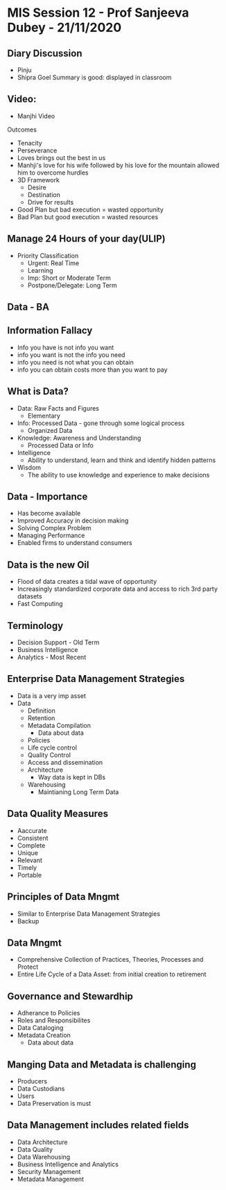 # MIS Session 12 - Prof Sanjeeva Dubey - 21/11/2020

## Diary Discussion
- Pinju
- Shipra Goel Summary is good: displayed in classroom

## Video:
- Manjhi Video

Outcomes
- Tenacity
- Perseverance
- Loves brings out the best in us
- Manhji's love for his wife followed by his love for the mountain allowed him to overcome hurdles
- 3D Framework 
	- Desire
	- Destination
	- Drive for results
- Good Plan but bad execution = wasted opportunity
- Bad Plan but good execution = wasted resources

## Manage 24 Hours of your day(ULIP)
- Priority Classification
	- Urgent: Real Time
	- Learning
	- Imp: Short or Moderate Term
	- Postpone/Delegate: Long Term

## Data - BA

## Information Fallacy
- Info you have is not info you want
- info you want is not the info you need
- info you need is not what you can obtain
- info you can obtain costs more than you want to pay


## What is Data?
- Data: Raw Facts and Figures
	- Elementary
- Info: Processed Data - gone through some logical process
	- Organized Data
- Knowledge: Awareness and Understanding
	- Processed Data or Info
- Intelligence
	- Ability to understand, learn and think and identify hidden patterns
- Wisdom
	- The ability to use knowledge and experience to make decisions

## Data - Importance
- Has become available
- Improved Accuracy in decision making
- Solving Complex Problem
- Managing Performance
- Enabled firms to understand consumers

## Data is the new Oil
- Flood of data creates a tidal wave of opportunity
- Increasingly standardized corporate data and access to rich 3rd party datasets
- Fast Computing

## Terminology
- Decision Support - Old Term
- Business Intelligence
- Analytics - Most Recent

## Enterprise Data Management Strategies
- Data is a very imp asset
- Data
	- Definition
	- Retention
	- Metadata Compilation
		- Data about data
	- Policies
	- Life cycle control
	- Quality Control
	- Access and dissemination
	- Architecture
		- Way data is kept in DBs
	- Warehousing
		- Maintianing Long Term Data

## Data Quality Measures
- Aaccurate
- Consistent
- Complete
- Unique
- Relevant
- Timely
- Portable

## Principles of Data Mngmt
- Similar to Enterprise Data Management Strategies
- Backup

## Data Mngmt
- Comprehensive Collection of Practices, Theories, Processes and Protect
- Entire Life Cycle of a Data Asset: from initial creation to retirement

## Governance and Stewardhip
- Adherance to Policies
- Roles and Responsibilites
- Data Cataloging
- Metadata Creation
	- Data about data

## Manging Data and Metadata is challenging
- Producers
- Data Custodians
- Users
- Data Preservation is must

## Data Management includes related fields
- Data Architecture
- Data Quality
- Data Warehousing
- Business Intelligence and Analytics
- Security Management
- Metadata Management